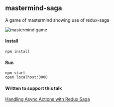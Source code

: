 ## mastermind-saga

A game of mastermind showing use of redux-saga

![mastermind game](http://i.imgur.com/qla1cyc.png)

#### Install

```
npm install
```

#### Run

```
npm start
open localhost:3000
```

#### Written to support this talk

[Handling Async Actions with Redux Saga](https://speakerdeck.com/jaketrent/handling-async-actions-with-redux-saga)
